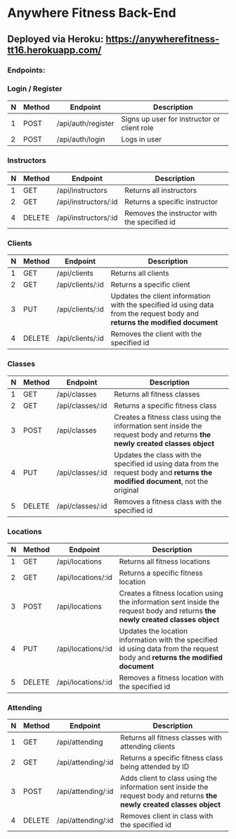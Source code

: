 # Anywhere Fitness Back-End

## Deployed via Heroku: https://anywherefitness-tt16.herokuapp.com/

### Endpoints:

### Login / Register

| N | Method | Endpoint                | Description                                                                                                                             
| - | ------ | ----------------------- | ---------------------------------------------------------------------------------------------------------------------------------------- 
| 1 | POST   | /api/auth/register      | Signs up user for instructor or client role                                                                                             
| 2 | POST   | /api/auth/login         | Logs in user                                                                                                                           


### Instructors

| N | Method | Endpoint                | Description                                                                                                                             
| - | ------ | ----------------------- | ---------------------------------------------------------------------------------------------------------------------------------------- 
| 1 | GET    | /api/instructors        | Returns all instructors                                                                                                                 
| 2 | GET    | /api/instructors/:id    | Returns a specific instructor                                                                                                            | 3 | PUT    | /api/instructors/:id    | Updates the instructor with the specified id using data from the request body and **returns the modified document**, not the original   
| 4 | DELETE | /api/instructors/:id    | Removes the instructor with the specified id                                                                                           


### Clients

| N | Method | Endpoint                | Description                                                                                                                             
| - | ------ | ----------------------- | ---------------------------------------------------------------------------------------------------------------------------------------- 
| 1 | GET    | /api/clients            | Returns all clients                                                                                                                     
| 2 | GET    | /api/clients/:id        | Returns a specific client                                                                                                               
| 3 | PUT    | /api/clients/:id        | Updates the client information with the specified id using data from the request body and **returns the modified document**             
| 4 | DELETE | /api/clients/:id        | Removes the client with the specified id                                                                                               


### Classes

| N | Method | Endpoint                | Description                                                                                                                             
| - | ------ | ----------------------- | ---------------------------------------------------------------------------------------------------------------------------------------- 
| 1 | GET    | /api/classes            | Returns all fitness classes                                                                                                            
| 2 | GET    | /api/classes/:id        | Returns a specific fitness class                                                                                                       
| 3 | POST   | /api/classes            | Creates a fitness class using the information sent inside the request body and returns **the newly created classes object**             
| 4 | PUT    | /api/classes/:id        | Updates the class with the specified id using data from the request body and **returns the modified document**, not the original        
| 5 | DELETE | /api/classes/:id        | Removes a fitness class with the specified id       


### Locations

| N | Method | Endpoint                | Description                                                                                                                             
| - | ------ | ----------------------- | ---------------------------------------------------------------------------------------------------------------------------------------- 
| 1 | GET    | /api/locations          | Returns all fitness locations                                                                                                         
| 2 | GET    | /api/locations/:id      | Returns a specific fitness location                                                                                                   
| 3 | POST   | /api/locations          | Creates a fitness location using the information sent inside the request body and returns **the newly created classes object**         
| 4 | PUT    | /api/locations/:id      | Updates the location information with the specified id using data from the request body and **returns the modified document**      
| 5 | DELETE | /api/locations/:id      | Removes a fitness location with the specified id       


### Attending

| N | Method | Endpoint                | Description                                                                                                                             
| - | ------ | ----------------------- | ---------------------------------------------------------------------------------------------------------------------------------------- 
| 1 | GET    | /api/attending          | Returns all fitness classes with attending clients         
| 2 | GET    | /api/attending/:id      | Returns a specific fitness class being attended by ID          
| 3 | POST   | /api/attending/:id      | Adds client to class using the information sent inside the request body and returns **the newly created classes object**     
| 4 | DELETE | /api/attending/:id      | Removes client in class with the specified id       
